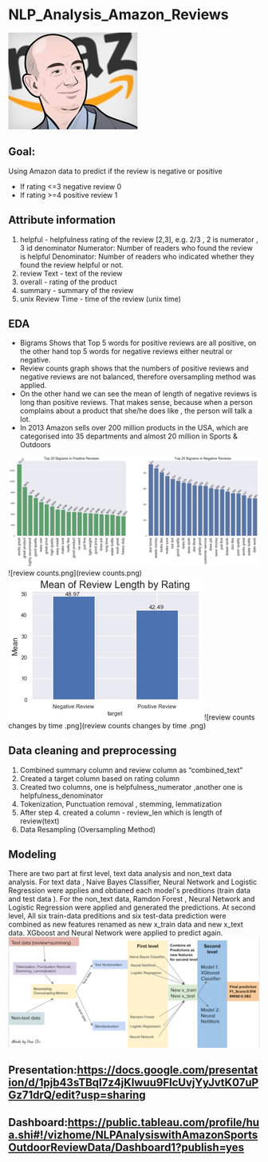 # NLP_Analysis_Amazon_Reviews
![ceo.jpeg](ceo.jpeg)
## Goal: 
Using Amazon data to predict if the review is negative or positive
- If rating <=3  negative review  0
- If rating >=4  positive review  1
## Attribute information
1.  helpful - helpfulness rating of the review [2,3], e.g. 2/3 ,  2 is numerator , 3 id denominator
            Numerator: Number of readers who found the review is  helpful
            Denominator: Number of readers who indicated whether they found the review helpful or not.
2. review Text - text of the review
3. overall - rating of the product
4. summary - summary of the review
5. unix Review Time - time of the review (unix time)
## EDA
- Bigrams Shows that Top 5 words for positive reviews are all positive, on the other hand top 5 words for negative reviews either neutral or negative.
- Review counts graph shows that  the numbers of positive reviews and negative reviews are not balanced, therefore oversampling method was applied.
- On the other hand we can see the mean of length of negative reviews is long than positive reviews. That makes sense, because when a person complains about a product that she/he does like , the person will talk a lot.
- In 2013 Amazon sells over 200 million products in the USA, which are categorised into 35 departments and almost 20 million in Sports & Outdoors 

![bigram.png](bigram.png)
![review counts.png](review counts.png)
![length_mean_in_good:bad_reviews.png](length_mean_in_good:bad_reviews.png)
![review counts changes by time .png](review counts changes by time .png)

## Data cleaning and preprocessing
1. Combined summary column and review column as “combined_text”
2. Created a target column based on rating column 
3. Created two columns, one is helpfulness_numerator ,another one is helpfulness_denominator 
4. Tokenization, Punctuation removal , stemming, lemmatization 
5. After step 4.  created a column - review_len which is length of review(text)
6. Data Resampling (Oversampling Method)

## Modeling
There are two part at first level, text data analysis and non_text data analysis. For text data , Naive Bayes Classifier, Neural Network and Logistic Regression were applies and obtianed each model's preditions (train data and test data ). For the non_text data, Ramdon Forest , Neural Network and Logistic Regression were applied and generated the predictions. At second level, All six train-data preditions  and six test-data prediction were combined as new features renamed as  new x_train data and new x_text data. XGboost and Neural Network were applied to predict again. 
![overall_process.png](overall_process.png)








## Presentation:https://docs.google.com/presentation/d/1pjb43sTBqI7z4jKIwuu9FlcUvjYyJvtK07uPGz71drQ/edit?usp=sharing
## Dashboard:https://public.tableau.com/profile/hua.shi#!/vizhome/NLPAnalysiswithAmazonSportsOutdoorReviewData/Dashboard1?publish=yes
